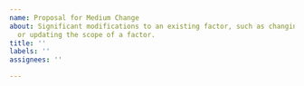 ```yaml
---
name: Proposal for Medium Change
about: Significant modifications to an existing factor, such as changing recommendations
  or updating the scope of a factor.
title: ''
labels: ''
assignees: ''

---
```



